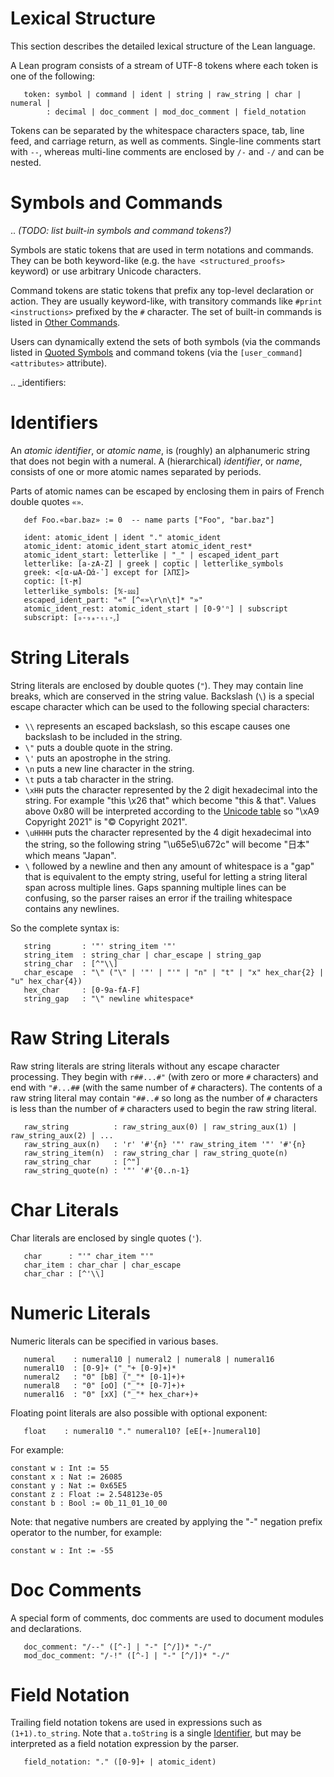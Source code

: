 Lexical Structure
=================

This section describes the detailed lexical structure of the Lean
language.

A Lean program consists of a stream of UTF-8 tokens where each token
is one of the following:

```
   token: symbol | command | ident | string | raw_string | char | numeral |
        : decimal | doc_comment | mod_doc_comment | field_notation
```

Tokens can be separated by the whitespace characters space, tab, line
feed, and carriage return, as well as comments. Single-line comments
start with ``--``, whereas multi-line comments are enclosed by ``/-``
and ``-/`` and can be nested.

Symbols and Commands
====================

.. *(TODO: list built-in symbols and command tokens?)*

Symbols are static tokens that are used in term notations and
commands. They can be both keyword-like (e.g. the `have
<structured_proofs>` keyword) or use arbitrary Unicode characters.

Command tokens are static tokens that prefix any top-level declaration
or action. They are usually keyword-like, with transitory commands
like `#print <instructions>` prefixed by the ``#`` character. The set
of built-in commands is listed in [Other Commands](./other_commands.md).

Users can dynamically extend the sets of both symbols (via the
commands listed in [Quoted Symbols](#quoted-symbols) and command
tokens (via the `[user_command] <attributes>` attribute).

.. _identifiers:

Identifiers
===========

An *atomic identifier*, or *atomic name*, is (roughly) an alphanumeric
string that does not begin with a numeral. A (hierarchical)
*identifier*, or *name*, consists of one or more atomic names
separated by periods.

Parts of atomic names can be escaped by enclosing them in pairs of French double quotes ``«»``.

```lean
   def Foo.«bar.baz» := 0  -- name parts ["Foo", "bar.baz"]
```

```
   ident: atomic_ident | ident "." atomic_ident
   atomic_ident: atomic_ident_start atomic_ident_rest*
   atomic_ident_start: letterlike | "_" | escaped_ident_part
   letterlike: [a-zA-Z] | greek | coptic | letterlike_symbols
   greek: <[α-ωΑ-Ωἀ-῾] except for [λΠΣ]>
   coptic: [ϊ-ϻ]
   letterlike_symbols: [℀-⅏]
   escaped_ident_part: "«" [^«»\r\n\t]* "»"
   atomic_ident_rest: atomic_ident_start | [0-9'ⁿ] | subscript
   subscript: [₀-₉ₐ-ₜᵢ-ᵪ]
```

String Literals
===============

String literals are enclosed by double quotes (``"``). They may contain line breaks, which are conserved in the string value.  Backslash (`\`) is a special escape character which can be used to the following
special characters:
- `\\` represents an escaped backslash, so this escape causes one backslash to be included in the string.
- `\"` puts a double quote in the string.
- `\'` puts an apostrophe in the string.
- `\n` puts a new line character in the string.
- `\t` puts a tab character in the string.
- `\xHH` puts the character represented by the 2 digit hexadecimal into the string.  For example
"this \x26 that" which become "this & that".  Values above 0x80 will be interpreted according to the
[Unicode table](https://unicode-table.com/en/) so "\xA9 Copyright 2021" is "© Copyright 2021".
- `\uHHHH` puts the character represented by the 4 digit hexadecimal into the string, so the following
string "\u65e5\u672c" will become "日本" which means "Japan".
- `\` followed by a newline and then any amount of whitespace is a "gap" that is equivalent to the empty string,
useful for letting a string literal span across multiple lines. Gaps spanning multiple lines can be confusing,
so the parser raises an error if the trailing whitespace contains any newlines.

So the complete syntax is:

```
   string       : '"' string_item '"'
   string_item  : string_char | char_escape | string_gap
   string_char  : [^"\\]
   char_escape  : "\" ("\" | '"' | "'" | "n" | "t" | "x" hex_char{2} | "u" hex_char{4})
   hex_char     : [0-9a-fA-F]
   string_gap   : "\" newline whitespace*
```

Raw String Literals
===================

Raw string literals are string literals without any escape character processing.
They begin with `r##...#"` (with zero or more `#` characters) and end with `"#...##` (with the same number of `#` characters).
The contents of a raw string literal may contain `"##..#` so long as the number of `#` characters
is less than the number of `#` characters used to begin the raw string literal.

```
   raw_string          : raw_string_aux(0) | raw_string_aux(1) | raw_string_aux(2) | ...
   raw_string_aux(n)   : 'r' '#'{n} '"' raw_string_item '"' '#'{n}
   raw_string_item(n)  : raw_string_char | raw_string_quote(n)
   raw_string_char     : [^"]
   raw_string_quote(n) : '"' '#'{0..n-1}
```

Char Literals
=============

Char literals are enclosed by single quotes (``'``).

```
   char      : "'" char_item "'"
   char_item : char_char | char_escape
   char_char : [^'\\]
```

Numeric Literals
================

Numeric literals can be specified in various bases.

```
   numeral    : numeral10 | numeral2 | numeral8 | numeral16
   numeral10  : [0-9]+ ("_"+ [0-9]+)*
   numeral2   : "0" [bB] ("_"* [0-1]+)+
   numeral8   : "0" [oO] ("_"* [0-7]+)+
   numeral16  : "0" [xX] ("_"* hex_char+)+
```

Floating point literals are also possible with optional exponent:

```
   float    : numeral10 "." numeral10? [eE[+-]numeral10]
```

For example:

```
constant w : Int := 55
constant x : Nat := 26085
constant y : Nat := 0x65E5
constant z : Float := 2.548123e-05
constant b : Bool := 0b_11_01_10_00
```

Note: that negative numbers are created by applying the "-" negation prefix operator to the number, for example:

```
constant w : Int := -55
```

Doc Comments
============

A special form of comments, doc comments are used to document modules
and declarations.

```
   doc_comment: "/--" ([^-] | "-" [^/])* "-/"
   mod_doc_comment: "/-!" ([^-] | "-" [^/])* "-/"
```

Field Notation
==============

Trailing field notation tokens are used in expressions such as
``(1+1).to_string``. Note that ``a.toString`` is a single
[Identifier](#identifiers), but may be interpreted as a field
notation expression by the parser.

```
   field_notation: "." ([0-9]+ | atomic_ident)
```
